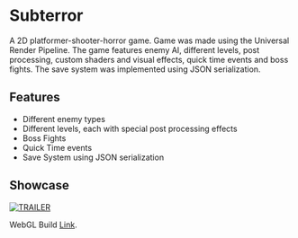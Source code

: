 # Subterror

A 2D platformer-shooter-horror game. Game was made using the Universal Render Pipeline. The game features enemy AI, different levels, post processing, custom shaders and visual effects, quick time events and boss fights. The save system was implemented using JSON serialization. 
## Features

- Different enemy types
- Different levels, each with special post processing effects
- Boss Fights
- Quick Time events
- Save System using JSON serialization


## Showcase

[![TRAILER](http://img.youtube.com/vi/HTSwpcy1usA/0.jpg)](http://www.youtube.com/watch?v=HTSwpcy1usA&ab_channel=Shirepact "Video Title")

WebGL Build [Link](https://www.newgrounds.com/portal/view/895881).

